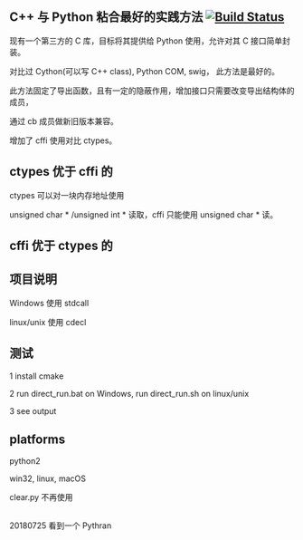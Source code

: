 ﻿
## C++ 与 Python 粘合最好的实践方法 [![Build Status](https://travis-ci.org/fooofei/cpp_python_wrapper.svg?branch=master)](https://travis-ci.org/fooofei/cpp_python_wrapper)

现有一个第三方的 C 库，目标将其提供给 Python 使用，允许对其 C 接口简单封装。

对比过 Cython(可以写 C++ class), Python COM, swig， 此方法是最好的。

此方法固定了导出函数，且有一定的隐蔽作用，增加接口只需要改变导出结构体的成员，

通过 cb 成员做新旧版本兼容。

增加了 cffi 使用对比 ctypes。


## ctypes 优于 cffi 的

ctypes 可以对一块内存地址使用 

unsigned char * /unsigned int * 读取，cffi 只能使用 unsigned char * 读。


## cffi 优于 ctypes 的


## 项目说明

Windows 使用 stdcall

linux/unix 使用 cdecl

## 测试

1 install cmake

2 run direct_run.bat on Windows, run direct_run.sh on linux/unix

3 see output


## platforms

python2

win32, linux, macOS


clear.py 不再使用


##

20180725 看到一个 Pythran
